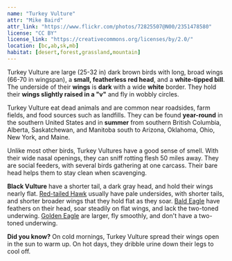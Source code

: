 ```yaml
---
name: "Turkey Vulture"
attr: "Mike Baird"
attr_link: "https://www.flickr.com/photos/72825507@N00/2351478580"
license: "CC BY"
license_link: "https://creativecommons.org/licenses/by/2.0/"
location: [bc,ab,sk,mb]
habitat: [desert,forest,grassland,mountain]
---
```

Turkey Vulture are large (25-32 in) dark brown birds with long, broad wings (66-70 in wingspan), a **small, featherless red head**, and a **white-tipped bill**. The underside of their **wings** is **dark** with a wide **white** border. They hold their **wings slightly raised in a "v"** and fly in wobbly circles.

Turkey Vulture eat dead animals and are common near roadsides, farm fields, and food sources such as landfills. They can be found **year-round** in the southern United States and in **summer** from southern British Columbia, Alberta, Saskatchewan, and Manitoba south to Arizona, Oklahoma, Ohio, New York, and Maine.

Unlike most other birds, Turkey Vultures have a good sense of smell. With their wide nasal openings, they can sniff rotting flesh 50 miles away. They are social feeders, with several birds gathering at one carcass. Their bare head helps them to stay clean when scavenging.

**Black Vulture** have a shorter tail, a dark gray head, and hold their wings nearly flat. [Red-tailed Hawk](/birds/redtail) usually have pale undersides, with shorter tails, and shorter broader wings that they hold flat as they soar. [Bald Eagle](/birds/baldeagle) have feathers on their head, soar steadily on flat wings, and lack the two-toned underwing. [Golden Eagle](/birds/goldeagl) are larger, fly smoothly, and don't have a two-toned underwing.

**Did you know?** On cold mornings, Turkey Vulture spread their wings open in the sun to warm up. On hot days, they dribble urine down their legs to cool off.
